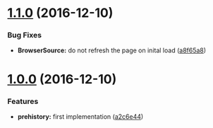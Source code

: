 <a name="1.1.0"></a>
# [1.1.0](https://github.com/TylorS/prehistoric/compare/v1.0.0...v1.1.0) (2016-12-10)


### Bug Fixes

* **BrowserSource:** do not refresh the page on inital load ([a8f65a8](https://github.com/TylorS/prehistoric/commit/a8f65a8))



<a name="1.0.0"></a>
# [1.0.0](https://github.com/TylorS/prehistoric/compare/a2c6e44...v1.0.0) (2016-12-10)


### Features

* **prehistory:** first implementation ([a2c6e44](https://github.com/TylorS/prehistoric/commit/a2c6e44))



